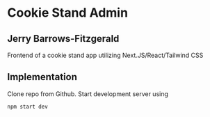 # Cookie Stand Admin

## Jerry Barrows-Fitzgerald

Frontend of a cookie stand app utilizing Next.JS/React/Tailwind CSS

## Implementation

Clone repo from Github. Start development server using

```bash
npm start dev
```
